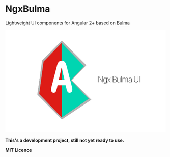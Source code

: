 # NgxBulma
Lightweight UI components for Angular 2+ based on [Bulma](https://bulma.io/)

![Image of Yaktocat](https://raw.githubusercontent.com/luchox25/ngxBulmaUI/master/docs/images/ngx_bulma_ui.png)

**This's a development project, still not yet ready to use.**

**MIT Licence**